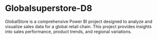 # Globalsuperstore-D8
GlobalStore is a comprehensive Power BI project designed to analyze and visualize sales data for a global retail chain. This project provides insights into sales performance, product trends, and regional variations.
